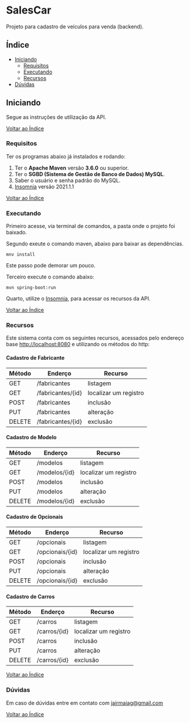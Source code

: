 # SalesCar

Projeto para cadastro de veículos para venda (backend).

## Índice

- [Iniciando](#iniciando)
  - [Requisitos](#requisitos)
  - [Executando](#executando)
  - [Recursos](#recursos)
- [Dúvidas](#dúvidas)

## Iniciando

Segue as instruções de utilização da API.

[Voltar ao Índice](#salescar)

### Requisitos
Ter os programas abaixo já instalados e rodando:
 
1. Ter o **Apache Maven** versão **3.6.0** ou superior.
2. Ter o **SGBD (Sistema de Gestão de Banco de Dados) MySQL**.
3. Saber o usuário e senha padrão do MySQL.
4. [Insomnia](https://insomnia.rest/) versão 2021.1.1

[Voltar ao Índice](#salescar)

### Executando

Primeiro acesse, via terminal de comandos, a pasta onde o projeto foi baixado.

Segundo exeute o comando maven, abaixo para baixar as dependências.

`mnv install`

Este passo pode demorar um pouco.

Terceiro execute o comando abaixo:

`mvn spring-boot:run`

Quarto, utilize o [Insomnia](https://insomnia.rest/), para acessar os recursos da API.

[Voltar ao Índice](#salescar)

### Recursos

Este sistema conta com os seguintes recursos, acessados pelo endereço base [http://localhost:8080](http://localhost:8080) e utilizando os métodos do http:

#### Cadastro de Fabricante

| Método | Enderço           | Recurso               |
|--------|-------------------|-----------------------|
| GET    | /fabricantes      | listagem              |
| GET    | /fabricantes/{id} | localizar um registro |
| POST   | /fabricantes      | inclusão              |
| PUT    | /fabricantes      | alteração             |
| DELETE | /fabricantes/{id} | exclusão              |
 	 	

#### Cadastro de Modelo

| Método | Enderço       | Recurso               |
|--------|---------------|-----------------------|
| GET    | /modelos      | listagem              |
| GET    | /modelos/{id} | localizar um registro |
| POST   | /modelos      | inclusão              |
| PUT    | /modelos      | alteração             |
| DELETE | /modelos/{id} | exclusão              |

#### Cadastro de Opcionais

| Método | Enderço         | Recurso               |
|--------|-----------------|-----------------------|
| GET    | /opcionais      | listagem              |
| GET    | /opcionais/{id} | localizar um registro |
| POST   | /opcionais      | inclusão              |
| PUT    | /opcionais      | alteração             |
| DELETE | /opcionais/{id} | exclusão              |

#### Cadastro de Carros

| Método | Enderço      | Recurso               |
|--------|--------------|-----------------------|
| GET    | /carros      | listagem              |
| GET    | /carros/{id} | localizar um registro |
| POST   | /carros      | inclusão              |
| PUT    | /carros      | alteração             |
| DELETE | /carros/{id} | exclusão              |

[Voltar ao Índice](#salescar)

### Dúvidas

Em caso de dúvidas entre em contato com [jairmaiag@gmail.com](jairmaiag@gmail.com)

[Voltar ao Índice](#salescar)